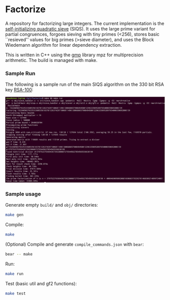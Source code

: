# Factorize

A repository for factorizing large integers. The current 
implementation is the 
[self-initializing quadratic sieve](https://www.rieselprime.de/ziki/Self-initializing_quadratic_sieve)
(SIQS). It uses the large prime variant for partial congruences, 
forgoes sieving with tiny primes (\<256),
stores basic ``resieved'' values for big primes (\>sieve diameter), and
uses the Block Wiedemann algorithm for linear dependency extraction.

This is written in C++ using the [gmp](https://gmplib.org/)
library mpz for multiprecision arithmetic. The build is managed with make.

### Sample Run

The following is a sample run of the main SIQS algorithm on the 
330 bit RSA key 
[RSA-100](https://en.wikipedia.org/wiki/RSA_numbers#RSA-100):

![RSA-100 Factorization](./rsa100.png)

### Sample usage
Generate empty `build/` and `obj/` directories:
```bash
make gen
```
Compile:
```bash
make
```
(Optional) Compile and generate `compile_commands.json` with `bear`:
```bash
bear -- make
```
Run:
```bash
make run
```
Test (basic util and gf2 functions):
```bash
make test
```



